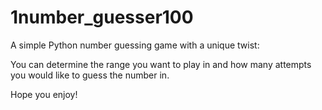 # 1number_guesser100
A simple Python number guessing game with a unique twist:

You can determine the range you want to play in and how many attempts you would like to guess the number in.

Hope you enjoy!
